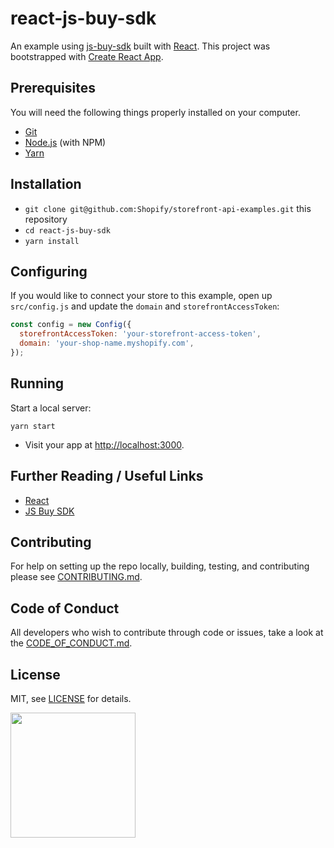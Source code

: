 # react-js-buy-sdk

An example using [js-buy-sdk](https://github.com/Shopify/js-buy-sdk) built with [React](https://facebook.github.io/react/). This project was bootstrapped with [Create React App](https://github.com/facebookincubator/create-react-app).

## Prerequisites

You will need the following things properly installed on your computer.

* [Git](https://git-scm.com/)
* [Node.js](https://nodejs.org/) (with NPM)
* [Yarn](https://yarnpkg.com/en/)

## Installation

* `git clone git@github.com:Shopify/storefront-api-examples.git` this repository
* `cd react-js-buy-sdk`
* `yarn install`

## Configuring

If you would like to connect your store to this example, open up `src/config.js` and update the `domain` and `storefrontAccessToken`:

```js
const config = new Config({
  storefrontAccessToken: 'your-storefront-access-token',
  domain: 'your-shop-name.myshopify.com',
});
```

## Running

Start a local server:

```
yarn start
```

* Visit your app at [http://localhost:3000](http://localhost:3000).

## Further Reading / Useful Links

* [React](https://facebook.github.io/react/)
* [JS Buy SDK](https://github.com/Shopify/js-buy-sdk)

## Contributing
For help on setting up the repo locally, building, testing, and contributing
please see [CONTRIBUTING.md](https://github.com/Shopify/storefront-api-examples/blob/master/CONTRIBUTING.md).

## Code of Conduct
All developers who wish to contribute through code or issues, take a look at the
[CODE_OF_CONDUCT.md](https://github.com/Shopify/storefront-api-examples/blob/master/CODE_OF_CONDUCT.md).

## License

MIT, see [LICENSE](https://github.com/Shopify/storefront-api-examples/blob/master/LICENSE.txt) for details.

<img src="https://cdn.shopify.com/shopify-marketing_assets/builds/19.0.0/shopify-full-color-black.svg" width="200" />
